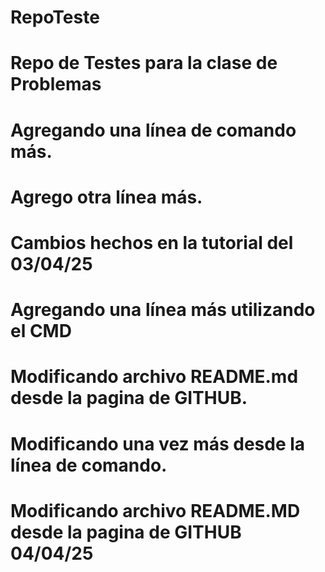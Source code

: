 # RepoTeste
# Repo de Testes para la clase de Problemas
# Agregando una línea de comando más.
# Agrego otra línea más.
# Cambios hechos en la tutorial del 03/04/25
# Agregando una línea más utilizando el CMD
# Modificando archivo README.md desde la pagina de GITHUB.
# Modificando una vez más desde la línea de comando. 
# Modificando archivo README.MD desde la pagina de GITHUB 04/04/25
